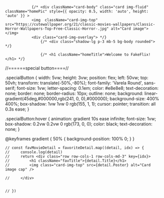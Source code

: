 
                {/* <div className="card-body" class="card img-fluid" className="homePic" style={{ opacity: 0.5, width: 'auto', height: 'auto' }} >
                <img  className="card-img-top" src="https://cutewallpaper.org/21/classic-movies-wallpapers/Classic-Horror-Wallpapers-Top-Free-Classic-Horror-.jpg" alt="Card image"></img>
                <div class="card-img-overlay"> */}
                    {/* <div class="shadow-lg p-3 mb-5 bg-body rounded"> */}

                    {/* <h1 className="homeTitle">Welcome to FakeFlix!</h1> */}


//======special button====//

.specialButton {
  width: 5vw;
  height: 3vw;
  position: flex;
  left: 50vw;
  top: 50vh;
  transform: translate(-50%,-80%);
  font-family: 'Varela Round', sans-serif;
  font-size: 1vw;
  letter-spacing: 0.1em;
  color: #e8e8e8;
  text-decoration: none;
  border: none;
  border-radius: 10px;
  outline: none;
  background: linear-gradient(45deg,#000000,rgb(241, 0, 0),#000000);
  background-size: 400% 400%;
  box-shadow: 1vw 1vw 0 rgb(155, 1, 1);
  cursor: pointer;
  transition: all 0.3s ease;
}


.specialButton:hover {
    animation: gradient 10s ease infinite;
    font-size: 1vw;
    box-shadow: 0.2vw 0.2vw 0 rgb(173, 0, 0);
    color: black;
    text-decoration: none;
}


@keyframes gradient {
  50% {
    background-position: 100% 0;
  }
}



    // const favMovieDetail = favoriteDetail.map((detail, idx) => {
    //     console.log(detail)
    //     return <div class="row row-cols-1 row-cols-md-3" key={idx}>
    //         <h1 className="favTitle">{detail.Title}</h1>
    //         <img class="card-img-top" src={detail.Poster} alt="Card image cap" />

    //     </div>


    // })